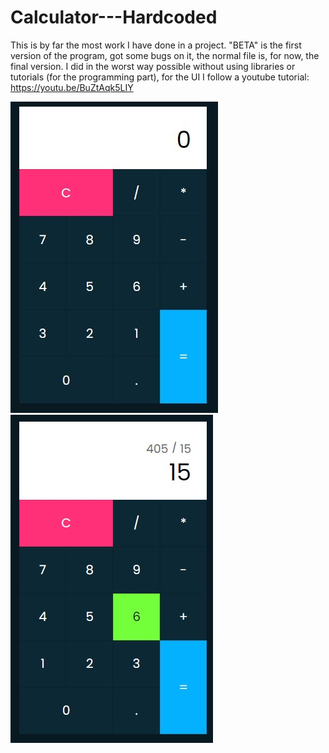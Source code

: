 # Calculator---Hardcoded
This is by far the most work I have done in a project. "BETA" is the first version of the program, got some bugs on it, the normal file is, for now, the final version. I did in the worst way possible without using libraries or tutorials (for the programming part), for the UI I follow a youtube tutorial: https://youtu.be/BuZtAqk5LIY

![alt text](https://github.com/talesritz/Calculator---Hardcoded/blob/main/calc.JPG) ![alt text](https://github.com/talesritz/Calculator---Hardcoded/blob/main/calc2.jpg)
